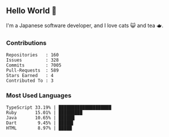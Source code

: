 ## Hello World 👋

I'm a Japanese software developer, and I love cats 😺 and tea 🫖.

### Contributions

    Repositories   : 160
    Issues         : 328
    Commits        : 7005
    Pull-Requests  : 589
    Stars Earned   : 4
    Contributed To : 3

### Most Used Languages

    TypeScript 33.19% | ████████████████████
    Ruby       15.01% | █████████
    Java       10.65% | ██████
    Dart        9.45% | █████▌
    HTML        8.97% | █████
